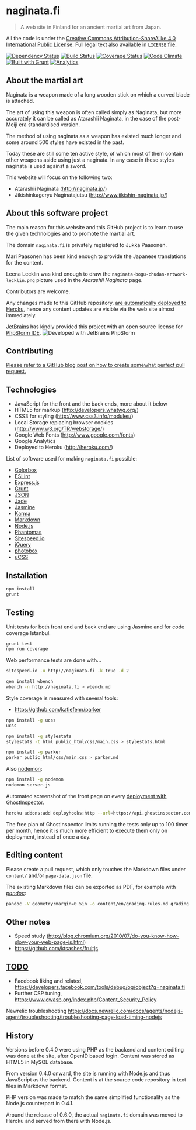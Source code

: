 # naginata.fi

> A web site in Finland for an ancient martial art from Japan.

All the code is under the [Creative Commons Attribution-ShareAlike 4.0 International Public License](http://creativecommons.org/licenses/by-sa/4.0/).
Full legal text also available in [`LICENSE` file](LICENSE).

[![Dependency Status](https://img.shields.io/gemnasium/paazmaya/naginata.fi.svg?style=flat-square)](https://gemnasium.com/paazmaya/naginata.fi)
[![Build Status](https://img.shields.io/travis/paazmaya/naginata.fi.svg?style=flat-square)](https://travis-ci.org/paazmaya/naginata.fi)
[![Coverage Status](https://img.shields.io/coveralls/paazmaya/naginata.fi.svg?style=flat-square)](https://coveralls.io/r/paazmaya/naginata.fi)
[![Code Climate](https://img.shields.io/codeclimate/github/paazmaya/naginata.fi.svg?style=flat-square)](https://codeclimate.com/github/paazmaya/naginata.fi)
[![Built with Grunt](http://img.shields.io/badge/Grunt-1.0-blue.svg?style=flat-square)](http://gruntjs.com/)
[![Analytics](https://ga-beacon.appspot.com/UA-2643697-15/naginata.fi/index?flat-gif)](https://github.com/igrigorik/ga-beacon)

## About the martial art

Naginata is a weapon made of a long wooden stick on which a curved blade is attached.

The art of using this weapon is often called simply as Naginata, but more accurately
it can be called as Atarashii Naginata, in the case of the post-Meiji era standardised
version.

The method of using naginata as a weapon has existed much longer and some around 500 styles
have existed in the past.

Today these are still some ten active style, of which most of them contain other weapons
aside using just a naginata. In any case in these styles naginata is used against a sword.

This website will focus on the following two:

 * Atarashii Naginata (http://naginata.jp/)
 * Jikishinkageryu Naginatajutsu (http://www.jikishin-naginata.jp/)

## About this software project

The main reason for this website and this GitHub project is to learn to use the given
technologies and to promote the martial art.

The domain `naginata.fi` is privately registered to Jukka Paasonen.

Mari Paasonen has been kind enough to provide the Japanese translations for the content.

Leena Lecklin was kind enough to draw the `naginata-bogu-chudan-artwork-lecklin.png` picture
used in the _Atarashii Naginata_ page.

Contributors are welcome.

Any changes made to this GitHub repository, [are automatically deployed to Heroku](https://blog.heroku.com/archives/2015/2/6/heroku_github_integration),
hence any content updates are visible via the web site almost immediately.

[JetBrains](http://www.jetbrains.com/) has kindly provided this project with an open source license for
[PhpStorm IDE](http://www.jetbrains.com/phpstorm/).
![Developed with JetBrains PhpStorm](http://www.jetbrains.com/phpstorm/documentation/phpstorm_banners/phpstorm1/phpstorm125x37_white.gif)

## Contributing

[Please refer to a GitHub blog post on how to create somewhat perfect pull request.](https://github.com/blog/1943-how-to-write-the-perfect-pull-request "How to write the perfect pull request")

## Technologies

 * JavaScript for the front and the back ends, more about it below
 * HTML5 for markup (http://developers.whatwg.org/)
 * CSS3 for styling (http://www.css3.info/modules/)
 * Local Storage replacing browser cookies (http://www.w3.org/TR/webstorage/)
 * Google Web Fonts (http://www.google.com/fonts)
 * Google Analytics
 * Deployed to Heroku (http://heroku.com/)

List of software used for making `naginata.fi` possible:

 * [Colorbox](http://jacklmoore.com/colorbox/ "A lightweight customizable lightbox plugin for jQuery")
 * [ESLint](http://eslint.org/ "The pluggable linting utility for JavaScript")
 * [Express.js](http://expressjs.com/ "web application framework for node")
 * [Grunt](http://gruntjs.com/ "The JavaScript Task Runner")
 * [JSON](http://www.json.org/ "JSON (JavaScript Object Notation) is a lightweight data-interchange format")
 * [Jade](http://jade-lang.com/ "node templating language")
 * [Jasmine](http://pivotal.github.io/jasmine/ "Jasmine is a behavior-driven development framework for testing JavaScript code")
 * [Karma](http://karma-runner.github.io "Spectacular Test Runner for JavaScript")
 * [Markdown](http://daringfireball.net/projects/markdown/ "Markdown is a text-to-HTML conversion tool for web writers")
 * [Node.js](http://nodejs.org "Node.js is a platform built on Chrome's JavaScript runtime for easily building fast, scalable network applications")
 * [Phantomas](http://macbre.github.io/phantomas/ "PhantomJS-based web performance metrics collector and monitoring tool")
 * [Sitespeed.io](http://sitespeed.io "Analyze your website speed and performance")
 * [jQuery](http://jquery.com/ "New wave JavaScript")
 * [photobox](https://github.com/stefanjudis/photobox "Module to create screenshots of your site and check if the layout has changed")
 * [uCSS](https://github.com/operasoftware/ucss "uCSS is made for crawling (large) websites to find unused CSS selectors")

## Installation

```sh
npm install
grunt
```

## Testing

Unit tests for both front end and back end are using Jasmine and for code coverage Istanbul.

```sh
grunt test
npm run coverage
```

Web performance tests are done with...

```sh
sitespeed.io -u http://naginata.fi -k true -d 2

gem install wbench
wbench -n http://naginata.fi > wbench.md
```

Style coverage is measured with several tools:

* https://github.com/katiefenn/parker

```sh
npm install -g ucss
ucss

npm install -g stylestats
stylestats -t html public_html/css/main.css > stylestats.html

npm install -g parker
parker public_html/css/main.css > parker.md
```

Also [nodemon](https://github.com/remy/nodemon/ "Monitor for any changes in your node.js application and automatically restart the server"):

```sh
npm install -g nodemon
nodemon server.js
```

Automated screenshot of the front page on every [deployment with GhostInspector](https://ghostinspector.com/docs/integration/#heroku).

```sh
heroku addons:add deployhooks:http --url=https://api.ghostinspector.com/v1/suites/[suite-id]/execute/?apiKey=[api-key]
```

The free plan of GhostInspector limits running the tests only up to 100 timer per month, hence it is much more efficient
to execute them only on deployment, instead of once a day.

## Editing content

Please create a pull request, which only touches the Markdown files under `content/` and/or `page-data.json` file.

The existing Markdown files can be exported as PDF, for example with [_pandoc_](http://johnmacfarlane.net/pandoc/):

```sh
pandoc -V geometry:margin=0.5in -o content/en/grading-rules.md grading-rules-english.pdf
```

## Other notes

 * Speed study (http://blog.chromium.org/2010/07/do-you-know-how-slow-your-web-page-is.html)
 * https://github.com/ktsashes/fruitjs

## [TODO](https://github.com/paazmaya/naginata.fi/issues "issues")

 * Facebook liking and related, https://developers.facebook.com/tools/debug/og/object?q=naginata.fi
 * Further CSP tuning, https://www.owasp.org/index.php/Content_Security_Policy

Newrelic troubleshooting https://docs.newrelic.com/docs/agents/nodejs-agent/troubleshooting/troubleshooting-page-load-timing-nodejs

## History

Versions before 0.4.0 were using PHP as the backend and content editing was done at the site, after
OpenID based login. Content was stored as HTML5 in MySQL database.

From version 0.4.0 onward, the site is running with Node.js and thus JavaScript as the backend.
Content is at the source code repository in text files in Markdown format.

PHP version was made to match the same simplified functionality as the Node.js counterpart in 0.4.1.

Around the release of 0.6.0, the actual `naginata.fi` domain was moved to Heroku and served from there with Node.js.
